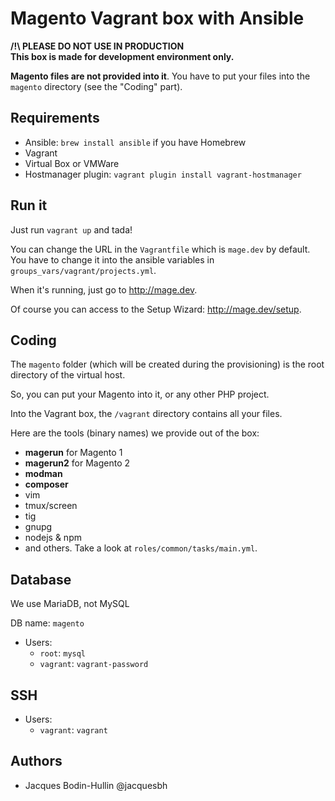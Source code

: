 # Magento Vagrant box with Ansible

**/!\ PLEASE DO NOT USE IN PRODUCTION**  
**This box is made for development environment only.**

**Magento files are not provided into it**. You have to put your files into the `magento` directory (see the "Coding" part).

## Requirements

* Ansible: `brew install ansible` if you have Homebrew
* Vagrant
* Virtual Box or VMWare
* Hostmanager plugin: `vagrant plugin install vagrant-hostmanager`

## Run it

Just run `vagrant up` and tada!

You can change the URL in the `Vagrantfile` which is `mage.dev` by default.  
You have to change it into the ansible variables in `groups_vars/vagrant/projects.yml`.

When it's running, just go to <http://mage.dev>.

Of course you can access to the Setup Wizard: <http://mage.dev/setup>.

## Coding

The `magento` folder (which will be created during the provisioning) is the root directory of the virtual host.

So, you can put your Magento into it, or any other PHP project.

Into the Vagrant box, the `/vagrant` directory contains all your files.

Here are the tools (binary names) we provide out of the box:

* **magerun** for Magento 1
* **magerun2** for Magento 2
* **modman**
* **composer**
* vim
* tmux/screen
* tig
* gnupg
* nodejs & npm
* and others. Take a look at `roles/common/tasks/main.yml`.

## Database

We use MariaDB, not MySQL

DB name: `magento`

* Users:
    * `root`: `mysql`
    * `vagrant`: `vagrant-password`

## SSH

* Users:
    * `vagrant`: `vagrant`

## Authors

* Jacques Bodin-Hullin @jacquesbh

